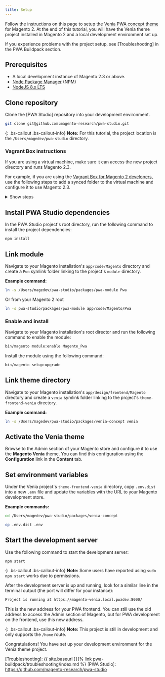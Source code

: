 ```yaml
---
title: Setup
---
```


Follow the instructions on this page to setup the [Venia PWA concept theme] for Magento 2.
At the end of this tutorial, you will have the Venia theme project installed in Magento 2 and a local development environment set up.

If you experience problems with the project setup, see [Troubleshooting] in the PWA Buildpack section.

## Prerequisites

* A local development instance of Magento 2.3 or above.
* [Node Package Manager] (NPM)
* [NodeJS 8.x LTS]

## Clone repository

Clone the [PWA Studio] repository into your development environment. 

``` sh
git clone git@github.com:magento-research/pwa-studio.git
```

{: .bs-callout .bs-callout-info}
**Note:**
For this tutorial, the project location is the `/Users/magedev/pwa-studio` directory.

### Vagrant Box instructions

If you are using a virtual machine, make sure it can access the new project directory and runs Magento 2.3. 

For example, if you are using the [Vagrant Box for Magento 2 developers], use the following steps to add a synced folder to the virtual machine and configure it to use Magento 2.3.

<details markdown="1">
<summary>Show steps</summary>

{: .bs-callout .bs-callout-tip}
**Tip:**
If you clone the PWA Studio project repo into the `magento2ce` directory of the Vagrant project, the project folder will already be visible to the Vagrant box and you can skip ahead to Step 3.

1. In the Vagrant box project directory, open the `Vagrantfile` and locate the following line:
   ``` 
   config.vm.synced_folder '.', '/vagrant', disabled: true
   ```
2. Above this line, add the following entry (substituting the project directory path with your own):
   ```
   config.vm.synced_folder '/Users/magedev/pwa-studio', '/Users/magedev/pwa-studio', type: "nfs", create: true
   ```
3. If your environment does not already use Magento 2.3, copy `etc/config.yaml.dist` as `etc/config.yml` and update the following line:
   ``` yml
   ce: "git@github.com:magento/magento2.git"
   ```
   to
   ``` yml
   ce: "git@github.com:magento/magento2.git::2.3-develop"
   ```
4. In that same file, update the PHP version to 7.1 by updating the following line:
   ``` yml
   php_version: "7.0"
   ```
   to
   ``` yml
   php_version: "7.1"
   ```
5. Init or reset the Vagrant environment:
   ```
   bash init-project
   ```
   OR
   ```
   bash init_project.sh -f
   ```
</details>

## Install PWA Studio dependencies

In the PWA Studio project's root directory, run the following command to install the project dependencies:

``` sh
npm install
```

## Link module

Navigate to your Magento installation's `app/code/Magento` directory and create a `Pwa` symlink folder linking to the project's `module` directory.
   
**Example command:**
``` sh
ln -s /Users/magedev/pwa-studio/packages/pwa-module Pwa
```
Or from your Magento 2 root
``` sh
ln -s pwa-studio/packages/pwa-module app/code/Magento/Pwa
```

### Enable and install

Navigate to your Magento installation's root director and run the following command to enable the module:

``` sh
bin/magento module:enable Magento_Pwa
```

Install the module using the following command:
``` sh
bin/magento setup:upgrade
```

## Link theme directory

Navigate to your Magento installation's `app/design/frontend/Magento` directory and create a `venia` symlink folder linking to the project's `theme-frontend-venia` directory.

**Example command:**
``` sh
ln -s /Users/magedev/pwa-studio/packages/venia-concept venia
```

## Activate the Venia theme

Browse to the Admin section of your Magento store and configure it to use the **Magento Venia** theme.
You can find this configuration using the **Configuration** link in the **Content** tab.

## Set environment variables

Under the Venia project's `theme-frontend-venia` directory, copy `.env.dist` into a new `.env` file and update the variables with the URL to your Magento development store.

**Example commands:**
``` sh
cd /Users/magedev/pwa-studio/packages/venia-concept
```
``` sh
cp .env.dist .env
```

## Start the development server

Use the following command to start the development server:

``` sh
npm start
```
{: .bs-callout .bs-callout-info}
**Note:**
Some users have reported using `sudo npm start` works due to permissions.

After the development server is up and running, look for a similar line in the terminal output (the port will differ for your instance):

``` sh
Project is running at https://magento-venia.local.pwadev:8000/
```

This is the new address for your PWA frontend.
You can still use the old address to access the Admin section of Magento, but 
for PWA development on the frontend, use this new address.

{: .bs-callout .bs-callout-info}
**Note:**
This project is still in development and only supports the `/home` route.

Congratulations! You have set up your development environment for the Venia theme project.

[Venia PWA concept theme]: https://github.com/magento-research/pwa-studio/tree/master/packages/venia-concept
[Node Package Manager]: https://www.npmjs.com/
[NodeJS 8.x LTS]: https://nodejs.org/en/
[Vagrant Box for Magento 2 developers]: https://github.com/paliarush/magento2-vagrant-for-developers
[Troubleshooting]: {{ site.baseurl }}{% link pwa-buildpack/troubleshooting/index.md %}
[PWA Studio]: https://github.com/magento-research/pwa-studio

